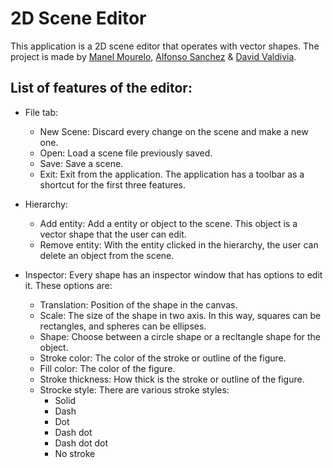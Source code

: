# 2D Scene Editor

This application is a 2D scene editor that operates with vector shapes. The project is made by [Manel Mourelo](https://github.com/manelmourelo), [Alfonso Sanchez](https://github.com/Siitoo) & [David Valdivia](https://github.com/ValdiviaDev).

## List of features of the editor:

- File tab:
  - New Scene: Discard every change on the scene and make a new one.
  - Open: Load a scene file previously saved.
  - Save: Save a scene.
  - Exit: Exit from the application.
  The application has a toolbar as a shortcut for the first three features.
  
- Hierarchy:
  - Add entity: Add a entity or object to the scene. This object is a vector shape that the user can edit.
  - Remove entity: With the entity clicked in the hierarchy, the user can delete an object from the scene.
  
- Inspector:
Every shape has an inspector window that has options to edit it. These options are:
  - Translation: Position of the shape in the canvas.
  - Scale: The size of the shape in two axis. In this way, squares can be rectangles, and spheres can be ellipses.
  - Shape: Choose between a circle shape or a recltangle shape for the object.
  - Stroke color: The color of the stroke or outline of the figure.
  - Fill color: The color of the figure.
  - Stroke thickness: How thick is the stroke or outline of the figure.
  - Strocke style: There are various stroke styles:
    - Solid
    - Dash
    - Dot
    - Dash dot
    - Dash dot dot
    - No stroke
